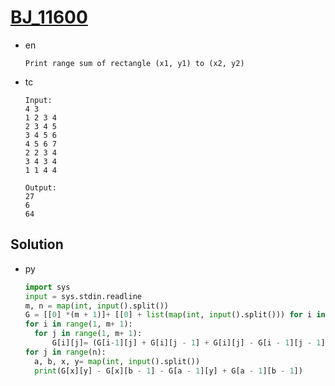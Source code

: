 # [BJ_11600](https://acmicpc.net/problem/11600)

* en

  ```en
  Print range sum of rectangle (x1, y1) to (x2, y2)

  ```

* tc

  ```tc
  Input:
  4 3
  1 2 3 4
  2 3 4 5
  3 4 5 6
  4 5 6 7
  2 2 3 4
  3 4 3 4
  1 1 4 4

  Output:
  27
  6
  64
  ```

## Solution

* py

  ```py
  import sys
  input = sys.stdin.readline
  m, n = map(int, input().split())
  G = [[0] *(m + 1)]+ [[0] + list(map(int, input().split())) for i in range(m)]
  for i in range(1, m+ 1):
    for j in range(1, m+ 1):
        G[i][j]= (G[i-1][j] + G[i][j - 1] + G[i][j] - G[i - 1][j - 1])
  for j in range(n):
    a, b, x, y= map(int, input().split())
    print(G[x][y] - G[x][b - 1] - G[a - 1][y] + G[a - 1][b - 1])
  ```
